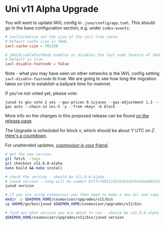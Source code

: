 # Uni v11 Alpha Upgrade

You will want to update IAVL config in `.juno/config/app.toml`. This should go in the base configuration section, e.g. under `index-events`:

```toml
# IavlCacheSize set the size of the iavl tree cache.
# Default cache size is 50mb.
iavl-cache-size = 781250

# IAVLDisableFastNode enables or disables the fast node feature of IAVL.
# Default is true.
iavl-disable-fastnode = false
```

Note - what you may have seen on other networks is the IAVL config setting `iavl-disable-fastnode` to true. We are going to see how long the migration takes on Uni to establish a ballpark time for mainnet.

If you've not voted yet, please vote:

    junod tx gov vote 2 yes --gas-prices 0.1ujunox --gas-adjustment 1.3 --gas auto --chain-id uni-5 -y --from <key> -b block

More info on the changes in this proposed release can be found [on the release page](https://github.com/CosmosContracts/juno/releases/tag/v11.0.0-alpha).

The Upgrade is scheduled for block `X`, which should be about _Y UTC on Z_. [Here's a countdown](https://testnet.mintscan.io/juno-testnet/blocks/20000).

For unattended updates, [cosmovisor is your friend](https://docs.junochain.com/validators/setting-up-cosmovisor).

```bash
# get the new version
git fetch --tags
git checkout v11.0.0-alpha
make build && make install

# check the version - should be v11.0.0-alpha
# junod version --long will be commit b27fc7d9312267b293d3355dd4a06523d76e247f
junod version

# if you are using cosmovisor you then need to make a new dir and copy this new binary
mkdir -p $DAEMON_HOME/cosmovisor/upgrades/v11/bin
cp $HOME/go/bin/junod $DAEMON_HOME/cosmovisor/upgrades/v11/bin

# find out what version you are about to run - should be v11.0.0-alpha
$DAEMON_HOME/cosmovisor/upgrades/v11/bin/junod version
```
